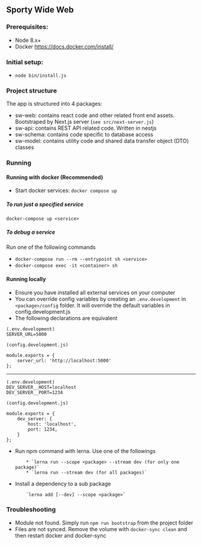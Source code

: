 ## Sporty Wide Web

### Prerequisites:

-   Node 8.x+
-   Docker https://docs.docker.com/install/

### Initial setup:

-   `node bin/install.js`

### Project structure

The app is structured into 4 packages:

-   sw-web: contains react code and other related front end assets. Bootstraped by Next.js server (`see src/next-server.js`)
-   sw-api: contains REST API related code. Written in nestjs
-   sw-schema: contains code specific to database access
-   sw-model: contains utility code and shared data transfer object (DTO) classes

### Running

#### Running with docker (Recommended)

-   Start docker services: `docker compose up`

##### To run just a specified service

`docker-compose up <service>`

##### To debug a service

Run one of the following commands

-   `docker-compose run --rm --entrypoint sh <service>`
-   `docker-compose exec -it <container> sh`

#### Running locally

-   Ensure you have installed all external services on your computer
-   You can override config variables by creating an `.env.development` in `<package>/config` folder. It will override the default variables in config.development.js
-   The following declarations are equivalent

```
(.env.development)
SERVER_URL=5000
```

```
(config.development.js)

module.exports = {
	server_url: 'http://localhost:5000'
};
```

---

```
(.env.development)
DEV_SERVER__HOST=localhost
DEV_SERVER__PORT=1234
```

```
(config.development.js)

module.exports = {
	dev_server: {
		host: 'localhost',
		port: 1234,
	}
};
```

-   Run npm command with lerna. Use one of the followings

        	* `lerna run --scope <package> --stream dev (for only one package)`
        	* `lerna run --stream dev (for all packages)`

-   Install a dependency to a sub package

        	`lerna add [--dev] --scope <package>`

### Troubleshooting

-   Module not found. Simply run `npm run bootstrap` from the project folder
-   Files are not synced. Remove the volume with `docker-sync clean` and then restart docker and docker-sync
